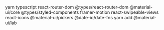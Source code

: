 yarn typescript
react-router-dom
@types/react-router-dom
@material-ui/core
@types/styled-components
framer-motion
react-swipeable-views
react-icons
@material-ui/pickers
@date-io/date-fns
yarn add @material-ui/lab
